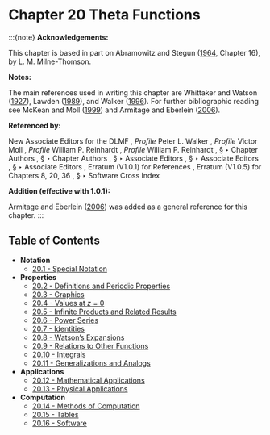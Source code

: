 # Chapter 20 Theta Functions

:::{note}
**Acknowledgements:**

This chapter is based in part on Abramowitz and Stegun ([1964](./bib/index.html#bib24 "Handbook of Mathematical Functions with Formulas, Graphs, and Mathematical Tables"), Chapter 16), by L. M. Milne-Thomson.

**Notes:**

The main references used in writing this chapter are Whittaker and Watson ([1927](./bib/W.html#bib2404 "A Course of Modern Analysis")), Lawden ([1989](./bib/L.html#bib1385 "Elliptic Functions and Applications")), and Walker ([1996](./bib/W.html#bib2359 "Elliptic Functions. A Constructive Approach")). For further bibliographic reading see McKean and Moll ([1999](./bib/M.html#bib1582 "Elliptic Curves")) and Armitage and Eberlein ([2006](./bib/index.html#bib2736 "Elliptic Functions")).

**Referenced by:**

New Associate Editors for the DLMF , *Profile* Peter L. Walker , *Profile* Victor Moll , *Profile* William P. Reinhardt , *Profile* William P. Reinhardt , § ‣ Chapter Authors , § ‣ Chapter Authors , § ‣ Associate Editors , § ‣ Associate Editors , § ‣ Associate Editors , Erratum (V1.0.1) for References , Erratum (V1.0.5) for Chapters 8, 20, 36 , § ‣ Software Cross Index

**Addition (effective with 1.0.1):**

Armitage and Eberlein ([2006](./bib/index.html#bib2736 "Elliptic Functions")) was added as a general reference for this chapter.
:::

## Table of Contents

- <a id="PT1"></a>**Notation**
  - [20.1 - Special Notation](./20.1.md)
- <a id="PT2"></a>**Properties**
  - [20.2 - Definitions and Periodic Properties](./20.2.md)
  - [20.3 - Graphics](./20.3.md)
  - [20.4 - Values at $z$ = 0](./20.4.md)
  - [20.5 - Infinite Products and Related Results](./20.5.md)
  - [20.6 - Power Series](./20.6.md)
  - [20.7 - Identities](./20.7.md)
  - [20.8 - Watson’s Expansions](./20.8.md)
  - [20.9 - Relations to Other Functions](./20.9.md)
  - [20.10 - Integrals](./20.10.md)
  - [20.11 - Generalizations and Analogs](./20.11.md)
- <a id="PT3"></a>**Applications**
  - [20.12 - Mathematical Applications](./20.12.md)
  - [20.13 - Physical Applications](./20.13.md)
- <a id="PT4"></a>**Computation**
  - [20.14 - Methods of Computation](./20.14.md)
  - [20.15 - Tables](./20.15.md)
  - [20.16 - Software](./20.16.md)